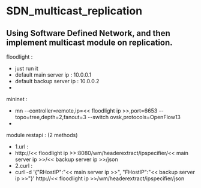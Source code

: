 # SDN_multicast_replication
Using Software Defined Network, and then implement multicast module on replication.
-
floodlight :
-  just run it
-  default main server ip : 10.0.0.1
-  default backup server ip : 10.0.0.2
-
mininet :
-  mn --controller=remote,ip=<< floodlight ip >>,port=6653 --topo=tree,depth=2,fanout=3 --switch ovsk,protocols=OpenFlow13
-
module restapi : (2 methods)
-  1.url :
  -  http://<< floodlight ip >>:8080/wm/headerextract/ipspecifier/<< main server ip >>/<< backup server ip >>/json
-  2.curl :
  -  curl -d '{"RHostIP":"<< main server ip >>", "FHostIP":"<< backup server ip >>"}' http://<< floodlight ip >>/wm/headerextract/ipspecifier/json
